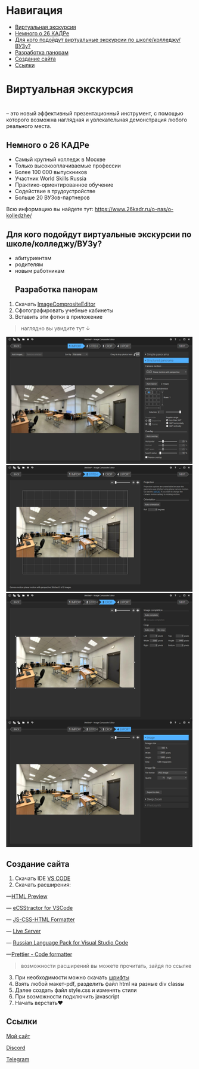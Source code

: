 # Навигация
<ul>
  <li>
    <a href="#виртуальнаяэкскурсия">Виртуальная экскурсия</a>
      </li>
  <li>
    <a href="#26kadr">Немного о 26 КАДРе</a>
  </li>
  <li>
    <a href="#info">Для кого подойдут виртуальные экскурсии по школе/колледжу/ВУЗу? </a>
  </li>
  <li> 
    <a href="#razrabotka">Разработка панорам</a>
  </li>
  <li>
    <a href="#make">Создание сайта</a>
  </li>
  <li>
    <a href="#post">Ссылки</a>
  </li>
 </ul>




# <h1 id="виртуальнаяэкскурсия">Виртуальная экскурсия <h1> 
– это новый эффективный презентационный инструмент, с помощью которого возможна наглядная и увлекательная демонстрация любого реального места.
  ## <h2 id="26kadr">Немного о 26 КАДРе</h2>
- Самый крупный колледж в Москве
- Только высокооплачиваемые профессии
- Более 100 000 выпускников
- Участник World Skills Russia
- Практико-ориентированное обучение
- Содействие в трудоустройстве
- Больше 20 ВУЗов-партнеров


Всю информацию вы найдете тут: https://www.26kadr.ru/o-nas/o-kolledzhe/
  ## <h2 id="info">Для кого подойдут виртуальные экскурсии по школе/колледжу/ВУЗу? </h2>
- абитуриентам
- родителям
- новым работникам
  ## <h2 id="razrabotka">Разработка панорам</h2>
1) Скачать [ImageComprositeEditor](https://soft.mydiv.net/win/download-Microsoft-Image-Composite-Editor.html)
2) Сфотографировать учебные кабинеты
3) Вставить эти фотки в приложение 
> наглядно вы увидите тут ↓

<img width="500px" src="./virtual exskursia — копия без видео/img/1.jpg">

<img width="500px" src="./virtual exskursia — копия без видео/img/2.jpg">

<img align="center" width="500px" src="./virtual exskursia — копия без видео/img/3.jpg">

<img width="500px" src="./virtual exskursia — копия без видео/img/4.jpg">


  ## <h2 id="make">Создание сайта</h2>
1) Скачать IDE [VS CODE](https://code.visualstudio.com)
2) Скачать расширения: 

  —[HTML Preview](https://marketplace.visualstudio.com/items?itemName=tht13.html-preview-vscode)

  — [eCSStractor for VSCode](https://marketplace.visualstudio.com/items?itemName=diz.ecsstractor-port)

  — [JS-CSS-HTML Formatter](https://marketplace.visualstudio.com/items?itemName=lonefy.vscode-JS-CSS-HTML-formatter)

  — [Live Server](https://marketplace.visualstudio.com/items?itemName=ritwickdey.LiveServer)

  — [Russian Language Pack for Visual Studio Code](https://marketplace.visualstudio.com/items?itemName=MS-CEINTL.vscode-language-pack-ru)

  —[Prettier - Code formatter](https://marketplace.visualstudio.com/items?itemName=esbenp.prettier-vscode)
  
  > возможности расширений вы можете прочитать, зайдя по ссылке 

3) При необходимости можно скачать [шрифты](https://fonts.google.com)
4) Взять любой макет-pdf, разделить файл html на разные div classы 
5) Далее создать файл style.css и изменять стили 
6) При возможности подключить javascript
7) Начать верстать❤
  ## <h2 id="post">Ссылки</h2>

[Мой сайт](https://clever-praline-a881b9.netlify.app)


[Discord](https://discord.gg/5mfd6vtsVs)

[Telegram](https://t.me/twww1)
